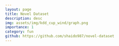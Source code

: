```yaml
---
layout: page
title: Novel Dataset
description: desc
img: assets/img/kdd_cup_wind/graph.png
importance: 1
category: fun
github: https://github.com/shaido987/novel-dataset
---
```

